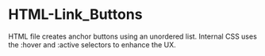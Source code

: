 HTML-Link_Buttons
=================
HTML file creates anchor buttons using an unordered list. Internal CSS uses
the :hover and :active selectors to enhance the UX.
